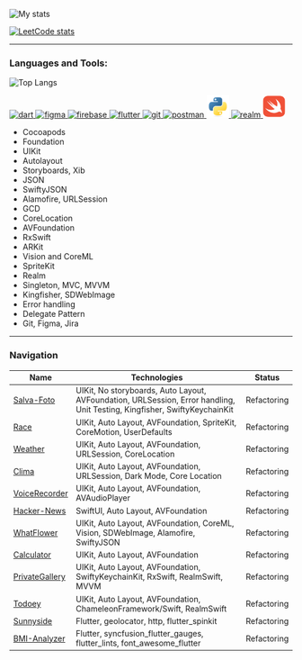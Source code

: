 
![My stats](https://github-profile-summary-cards.vercel.app/api/cards/profile-details?username=ListopadovArt&theme=solarized_dark)

[![LeetCode stats](https://leetcode-stats-six.vercel.app/?username=user2938Fr&theme=dark)](https://github.com/KnlnKS/leetcode-stats)

---
<h3 align="left">Languages and Tools:</h3>

![Top Langs](https://github-readme-stats.vercel.app/api/top-langs/?username=ListopadovArt&layout=compact)

<p align="left"> <a href="https://dart.dev" target="_blank" rel="noreferrer"> <img src="https://www.vectorlogo.zone/logos/dartlang/dartlang-icon.svg" alt="dart" width="40" height="40"/> </a> <a href="https://www.figma.com/" target="_blank" rel="noreferrer"> <img src="https://www.vectorlogo.zone/logos/figma/figma-icon.svg" alt="figma" width="40" height="40"/> </a> <a href="https://firebase.google.com/" target="_blank" rel="noreferrer"> <img src="https://www.vectorlogo.zone/logos/firebase/firebase-icon.svg" alt="firebase" width="40" height="40"/> </a> <a href="https://flutter.dev" target="_blank" rel="noreferrer"> <img src="https://www.vectorlogo.zone/logos/flutterio/flutterio-icon.svg" alt="flutter" width="40" height="40"/> </a> <a href="https://git-scm.com/" target="_blank" rel="noreferrer"> <img src="https://www.vectorlogo.zone/logos/git-scm/git-scm-icon.svg" alt="git" width="40" height="40"/> </a> <a href="https://postman.com" target="_blank" rel="noreferrer"> <img src="https://www.vectorlogo.zone/logos/getpostman/getpostman-icon.svg" alt="postman" width="40" height="40"/> </a> <a href="https://www.python.org" target="_blank" rel="noreferrer"> <img src="https://raw.githubusercontent.com/devicons/devicon/master/icons/python/python-original.svg" alt="python" width="40" height="40"/> </a> <a href="https://realm.io/" target="_blank" rel="noreferrer"> <img src="https://raw.githubusercontent.com/bestofjs/bestofjs-webui/8665e8c267a0215f3159df28b33c365198101df5/public/logos/realm.svg" alt="realm" width="40" height="40"/> </a> <a href="https://developer.apple.com/swift/" target="_blank" rel="noreferrer"> <img src="https://raw.githubusercontent.com/devicons/devicon/master/icons/swift/swift-original.svg" alt="swift" width="40" height="40"/> </a> </p>

+ Cocoapods
+ Foundation
+ UIKit
+ Autolayout
+ Storyboards, Xib
+ JSON
+ SwiftyJSON
+ Alamofire, URLSession
+ GCD
+ CoreLocation
+ AVFoundation
+ RxSwift
+ ARKit
+ Vision and CoreML
+ SpriteKit
+ Realm
+ Singleton, MVC, MVVM
+ Kingfisher, SDWebImage
+ Error handling
+ Delegate Pattern
+ Git, Figma, Jira

---

### Navigation
| Name | Technologies | Status |
| ---- | ------------ | ------ |
|[Salva-Foto](https://github.com/ListopadovArt/Salva-Foto) | UIKit, No storyboards, Auto Layout, AVFoundation, URLSession, Error handling, Unit Testing, Kingfisher, SwiftyKeychainKit | Refactoring |
|[Race](https://github.com/ListopadovArt/Race) | UIKit, Auto Layout, AVFoundation, SpriteKit, CoreMotion, UserDefaults | Refactoring |
|[Weather](https://github.com/ListopadovArt/Weather) | UIKit, Auto Layout, AVFoundation, URLSession, CoreLocation | Refactoring |
|[Clima](https://github.com/ListopadovArt/Clima) | UIKit, Auto Layout, AVFoundation, URLSession, Dark Mode, Core Location | Refactoring |
|[VoiceRecorder](https://github.com/ListopadovArt/VoiceRecorder) | UIKit, Auto Layout, AVFoundation, AVAudioPlayer | Refactoring |
|[Hacker-News](https://github.com/ListopadovArt/Hacker-News) | SwiftUI, Auto Layout, AVFoundation    | Refactoring |
|[WhatFlower](https://github.com/ListopadovArt/WhatFlower) | UIKit, Auto Layout, AVFoundation, CoreML, Vision, SDWebImage, Alamofire, SwiftyJSON | Refactoring |
|[Calculator](https://github.com/ListopadovArt/Calculator) | UIKit, Auto Layout, AVFoundation | Refactoring |
|[PrivateGallery](https://github.com/ListopadovArt/PrivateGallery) | UIKit, Auto Layout, AVFoundation, SwiftyKeychainKit, RxSwift, RealmSwift, MVVM | Refactoring |
|[Todoey](https://github.com/ListopadovArt/Todoey) | UIKit, Auto Layout, AVFoundation, ChameleonFramework/Swift, RealmSwift | Refactoring |
|[Sunnyside](https://github.com/ListopadovArt/Sunnyside) | Flutter, geolocator, http, flutter_spinkit | Refactoring |
|[BMI-Analyzer](https://github.com/ListopadovArt/BMI-Analyzer) | Flutter, syncfusion_flutter_gauges, flutter_lints, font_awesome_flutter | Refactoring |